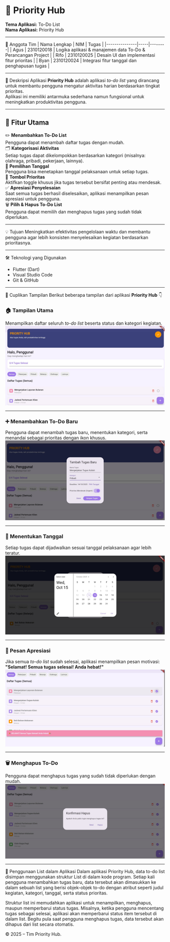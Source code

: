 # 🧠 Priority Hub

**Tema Aplikasi:** To-Do List  
**Nama Aplikasi:** Priority Hub  

---

👥 Anggota Tim
| Nama Lengkap | NIM | Tugas |
|---------------|-----|--------|
| Agus | 2310120018 | Logika aplikasi & manajemen data To-Do & Perancangan Project |
| Rifo | 2310120025 | Desain UI dan implementasi fitur prioritas |
| Byan | 2310120024 | Integrasi fitur tanggal dan penghapusan tugas |

---

📱 Deskripsi Aplikasi
**Priority Hub** adalah aplikasi *to-do list* yang dirancang untuk membantu pengguna mengatur aktivitas harian berdasarkan tingkat prioritas.  
Aplikasi ini memiliki antarmuka sederhana namun fungsional untuk meningkatkan produktivitas pengguna.

---

## 🌟 Fitur Utama
✏️ **Menambahkan To-Do List**  
  Pengguna dapat menambah daftar tugas dengan mudah.  
🗂️ **Kategorisasi Aktivitas**  
  Setiap tugas dapat dikelompokkan berdasarkan kategori (misalnya: olahraga, pribadi, pekerjaan, lainnya).  
📅 **Pemilihan Tanggal**  
  Pengguna bisa menetapkan tanggal pelaksanaan untuk setiap tugas.  
🚨 **Tombol Prioritas**  
  Aktifkan toggle khusus jika tugas tersebut bersifat penting atau mendesak.  
✅ **Apresiasi Penyelesaian**  
  Saat semua tugas berhasil diselesaikan, aplikasi menampilkan pesan apresiasi untuk pengguna.  
🗑️ **Pilih & Hapus To-Do List**  
  Pengguna dapat memilih dan menghapus tugas yang sudah tidak diperlukan.

---

💡 Tujuan
Meningkatkan efektivitas pengelolaan waktu dan membantu pengguna agar lebih konsisten menyelesaikan kegiatan berdasarkan prioritasnya.

---

🛠️ Teknologi yang Digunakan
- Flutter (Dart)
- Visual Studio Code
- Git & GitHub

---

📸 Cuplikan Tampilan 
Berikut beberapa tampilan dari aplikasi **Priority Hub** 👇  

### 🏠 Tampilan Utama
Menampilkan daftar seluruh *to-do list* beserta status dan kategori kegiatan.
![image alt](https://github.com/Agush01-ui/pemrogramanmobille/blob/7d48dec1e9d39fb19fcbd6674d8b53861d72b76c/73a372a38e3c40f0ab71af62fd6423d5.jpg)


---

### ➕ Menambahkan To-Do Baru
Pengguna dapat menambah tugas baru, menentukan kategori, serta menandai sebagai prioritas dengan ikon khusus.
![image alt](https://github.com/Agush01-ui/pemrogramanmobille/blob/0a37c43ea10d690dafdb48a0d2a3fbf773b4e65b/20f4dd5ae8a54059bf1f5a1ff416f8d1.jpg)

---

### 📅 Menentukan Tanggal
Setiap tugas dapat dijadwalkan sesuai tanggal pelaksanaan agar lebih teratur.
![image alt](https://github.com/Agush01-ui/pemrogramanmobille/blob/1f6fddef08a108e27642ef4e769d46298cb4d96a/fb4cd08728f743719b9e7796359f982a.jpg)

---

### 🎉 Pesan Apresiasi
Jika semua *to-do list* sudah selesai, aplikasi menampilkan pesan motivasi:  
**"Selamat! Semua tugas selesai! Anda hebat!"**
![image alt](https://github.com/Agush01-ui/pemrogramanmobille/blob/cfa8b36e498fd6b81a5279033ba835a28f3bcb2d/4a9da1e99b6f4cb5845a886817af8c76.jpg)


---

### 🗑️ Menghapus To-Do
Pengguna dapat menghapus tugas yang sudah tidak diperlukan dengan mudah.
![image alt](https://github.com/Agush01-ui/pemrogramanmobille/blob/3e900afde52368c71a7d78e6231d620d7778658e/ff87cd43015b4e4bbaa3caeeb65c7454.jpg)

---
💾 Penggunaan List dalam Aplikasi
Dalam aplikasi Priority Hub, data to-do list disimpan menggunakan struktur List di dalam kode program. Setiap kali pengguna menambahkan tugas baru, data tersebut akan dimasukkan ke dalam sebuah list yang berisi objek-objek to-do dengan atribut seperti judul kegiatan, kategori, tanggal, serta status prioritas.

Struktur list ini memudahkan aplikasi untuk menampilkan, menghapus, maupun memperbarui status tugas. Misalnya, ketika pengguna mencentang tugas sebagai selesai, aplikasi akan memperbarui status item tersebut di dalam list. Begitu pula saat pengguna menghapus tugas, data tersebut akan dihapus dari list secara otomatis.

© 2025 – Tim Priority Hub.
